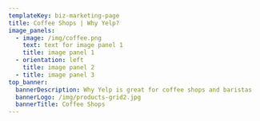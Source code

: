 ```yaml
---
templateKey: biz-marketing-page
title: Coffee Shops | Why Yelp?
image_panels:
  - image: /img/coffee.png
    text: text for image panel 1
    title: image panel 1
  - orientation: left
    title: image panel 2
  - title: image panel 3
top_banner:
  bannerDescription: Why Yelp is great for coffee shops and baristas
  bannerLogo: /img/products-grid2.jpg
  bannerTitle: Coffee Shops
---
```


